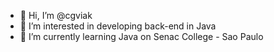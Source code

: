 - 👋 Hi, I’m @cgviak
- 👀 I’m interested in developing back-end in Java
- 🌱 I’m currently learning Java on Senac College - Sao Paulo
